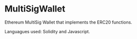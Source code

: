 # MultiSigWallet

Ethereum MultiSig Wallet that implements the ERC20 functions.

Languagues used: Solidity and Javascript.
